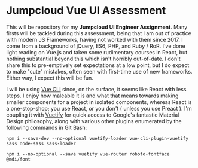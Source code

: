 # Jumpcloud Vue UI Assessment

This will be repository for my **Jumpcloud UI Engineer Assignment**. Many firsts will be tackled during this assessment, being that I am out of practice with modern JS Frameworks, having not worked with them since 2017. I come from a background of jQuery, ES6, PHP, and Ruby / RoR. I've done light reading on Vue.js and taken some rudimentary courses in React, but nothing substantial beyond this which isn't horribly out-of-date. I don't share this to pre-emptively set expectations at a low point, but I do expect to make "cute" mistakes, often seen with first-time use of new frameworks. Either way, I expect this will be fun.

I will be using [Vue CLI](https://cli.vuejs.org/) since, on the surface, it seems like React with less steps. I enjoy how maleable it is and what that means towards making smaller components for a project in isolated components, whereas React is a one-stop-shop; you use React, or you don't ( unless you use Preact ). I'm coupling it with [Vuetify](https://vuetifyjs.com/en/) for quick access to Google's fantastic Material Design philosophy, along with various other plugins enumerated by the following commands in Git Bash:


```
npm i --save-dev --no-optional vuetify-loader vue-cli-plugin-vuetify sass node-sass sass-loader 

npm i --no-optional --save vuetify vue-router roboto-fontface @mdi/font
``` 